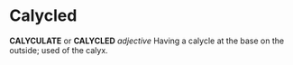 # Calycled

**CALYCULATE** or **CALYCLED** _adjective_ Having a calycle at the base on the outside; used of the calyx.